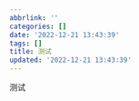 ```yaml
---
abbrlink: ''
categories: []
date: '2022-12-21 13:43:39'
tags: []
title: 测试
updated: '2022-12-21 13:43:39'
---
```

测试
